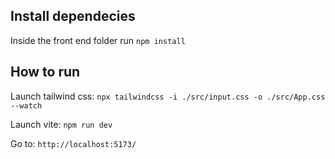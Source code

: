 ## Install dependecies

Inside the front end folder run `npm install`

## How to run

Launch tailwind css:
`npx tailwindcss -i ./src/input.css -o ./src/App.css --watch`

Launch vite:
`npm run dev`

Go to:
`http://localhost:5173/`
